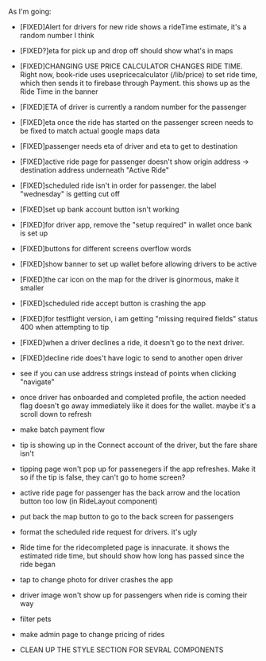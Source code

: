 As I'm going: 
- [FIXED]Alert for drivers for new ride shows a rideTime estimate, it's a random number I think 
- [FIXED?]eta for pick up and drop off should show what's in maps
- [FIXED]CHANGING USE PRICE CALCULATOR CHANGES RIDE TIME. Right now, book-ride uses usepricecalculator (/lib/price) to set ride time, which then sends it to firebase through Payment. this shows up as the Ride Time in the banner
- [FIXED]ETA of driver is currently a random number for the passenger
- [FIXED]eta once the ride has started on the passenger screen needs to be fixed to match actual google maps data
- [FIXED]passenger needs eta of driver and eta to get to destination
- [FIXED]active ride page for passenger doesn't show origin address -> destination address underneath "Active Ride"
- [FIXED]scheduled ride isn't in order for passenger. the label "wednesday" is getting cut off
- [FIXED]set up bank account button isn't working
- [FIXED]for driver app, remove the "setup required" in wallet once bank is set up
- [FIXED]buttons for different screens overflow words
- [FIXED]show banner to set up wallet before allowing drivers to be active
- [FIXED]the car icon on the map for the driver is ginormous, make it smaller
- [FIXED]scheduled ride accept button is crashing the app
- [FIXED]for testflight version, i am getting "missing required fields" status 400 when attempting to tip
- [FIXED]when a driver declines a ride, it doesn't go to the next driver.
- [FIXED]decline ride does't have logic to send to another open driver


- see if you can use address strings instead of points when clicking "navigate"
- once driver has onboarded and completed profile, the action needed flag doesn't go away immediately like it does for the wallet. maybe it's a scroll down to refresh
- make batch payment flow
- tip is showing up in the Connect account of the driver, but the fare share isn't
- tipping page won't pop up for passenegers if the app refreshes. Make it so if the tip is false, they can't go to home screen?
- active ride page for passenger has the back arrow and the location button too low (in RideLayout component)
- put back the map button to go to the back screen for passengers
- format the scheduled ride request for drivers. it's ugly
- Ride time for the ridecompleted page is innacurate. it shows the estimated ride time, but should show how long has passed since the ride began
- tap to change photo for driver crashes the app
- driver image won't show up for passengers when ride is coming their way
- filter pets
- make admin page to change pricing of rides
- CLEAN UP THE STYLE SECTION FOR SEVRAL COMPONENTS